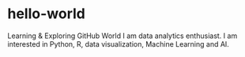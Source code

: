 # hello-world
Learning &amp; Exploring GitHub World
I am data analytics enthusiast. I am interested in Python, R, data visualization, Machine Learning and AI. 
